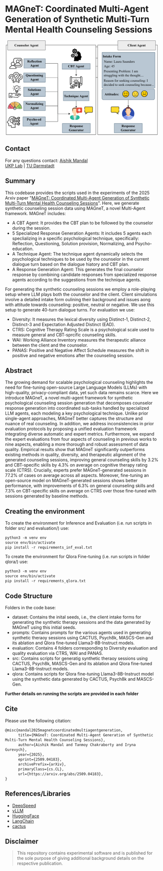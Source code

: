 # MAGneT: Coordinated Multi-Agent Generation of Synthetic Multi-Turn Mental Health Counseling Sessions
<p align="center">
<img src ="img/MAGneT.png" width="500">
</p>

## Contact
For any questions contact: [Aishik Mandal](mailto:aishik.mandal@tu-darmstadt.de) <br>
[UKP Lab](https://www.informatik.tu-darmstadt.de/ukp/ukp_home/index.en.jsp) | [TU Darmstadt](https://www.tu-darmstadt.de/) 

## Summary

This codebase provides the scripts used in the experiments of the 2025 Arxiv paper "[MAGneT: Coordinated Multi-Agent Generation of Synthetic Multi-Turn Mental Health Counseling Sessions]()". Here, we generate synthetic counseling session data using MAGneT, a novel Multi-Agent framework. MAGneT includes:
- A CBT Agent: It provides the CBT plan to be followed by the counselor during the session.
- 5 Specialized Response Generation Agents: It includes 5 agents each speclializing in a specific psychological technique, specifically: Reflection, Questioning, Solution provision, Normalizing, and Psycho-education.
- A Technique Agent: The technique agent dynamically selects the psychological techniques to be used by the counselor in the current dialogue turn based on the dialogue hiatory and CBT plan.
- A Response Generation Agent: This generates the final counselor response by combining candidate responses from specialized response agents according to the suggestions from the technique agents.

For generating the synthetic counseling sessions we employ a role-playing setup where LLM plays both the counselor and the client. Client simulations involve a detailed intake form oulining their background and issues aong with attitude towards counseling: positive, neutral or negative. We use this setup to generate 40-turn dialogue turns. For evaluation we use:

- Diversity: It measures the lexical diversity using Distinct-1, Distinct-2, Distinct-3 and Expectation Adjusted Distinct \(EAD\).
- CTRS: Cognitive Therapy Rating Scale is a psychological scale used to measure general and CBT-sprcific counseling skills.
- WAI: Working Alliance Inventory measures the therapeutic alliance between the client and the counselor.
- PANAS: Positive and Negative Affect Schedule measures the shift in positive and negative emotions after the counseling session.

## Abstract
The growing demand for scalable psychological counseling highlights the need for fine-tuning open-source Large Language Models (LLMs) with high-quality, privacy-compliant data, yet such data remains scarce. Here we introduce MAGneT, a novel multi-agent framework for synthetic psychological counseling session generation that decomposes counselor response generation into coordinated sub-tasks handled by specialized LLM agents, each modeling a key psychological technique. Unlike prior single-agent approaches, MAGneT better captures the structure and nuance of real counseling. In addition, we address inconsistencies in prior evaluation protocols by proposing a unified evaluation framework integrating diverse automatic and expert metrics. Furthermore, we expand the expert evaluations from four aspects of counseling in previous works to nine aspects, enabling a more thorough and robust assessment of data quality. Empirical results show that MAGneT significantly outperforms existing methods in quality, diversity, and therapeutic alignment of the generated counseling sessions, improving general counseling skills by $3.2$\% and CBT-specific skills by $4.3$\% on average on cognitive therapy rating scale (CTRS). Crucially, experts prefer MAGneT-generated sessions in $77.2$\% of cases on average across all aspects. Moreover, fine-tuning an open-source model on MAGneT-generated sessions shows better performance, with improvements of $6.3$\% on general counseling skills and $7.3$\% on CBT-specific skills on average on CTRS over those fine-tuned with sessions generated by baseline methods.

## Creating the environment

To create the environment for Inference and Evaluation (i.e. run scripts in folder src/ and evaluation/) use:

```
python3 -m venv env
source env/bin/activate
pip install -r requirements_inf_eval.txt
```

To create the environment for Qlora Fine-tuning (i.e. run scripts in folder qlora/) use:

```
python3 -m venv env
source env/bin/activate
pip install -r requirements_qlora.txt
```

## Code Structure

Folders in the code base:

- dataset: Contains the inital seeds, i.e., the client intake forms for generating the synthetic therapy sessions and the data generated by MAGneT using this initial seeds.
- prompts: Contains prompts for the various agents used in generating synthetic theraoy sessions using CACTUS, Psych8k, MASCS-Gen and its ablation and Qlora fine-tuned Llama3-8B-Instruct models.
- evaluation: Contains 4 folders corresponding to Diversity evaluation and quality evaluation via CTRS, WAI and PANAS.
- src: Contains scripts for generatig synthetic theraoy sessions using CACTUS, Psych8k, MASCS-Gen and its ablation and Qlora fine-tuned Llama3-8B-Instruct models.
- qlora: Contains scripts for Qlora fine-tuning Llama3-8B-Instruct model using the synthetic data generated by CACTUS, Psych8k and MASCS-Gen.

**Further details on running the scripts are provided in each folder**

## Cite

Please use the following citation:

```
@misc{mandal2025magnetcoordinatedmultiagentgeneration,
      title={MAGneT: Coordinated Multi-Agent Generation of Synthetic Multi-Turn Mental Health Counseling Sessions}, 
      author={Aishik Mandal and Tanmoy Chakraborty and Iryna Gurevych},
      year={2025},
      eprint={2509.04183},
      archivePrefix={arXiv},
      primaryClass={cs.CL},
      url={https://arxiv.org/abs/2509.04183}, 
}
```

## References/Libraries

- [DeepSpeed](https://www.deepspeed.ai/)
- [vLLM](https://docs.vllm.ai/en/latest/)
- [HuggingFace](https://huggingface.co/)
- [LangChain](https://www.langchain.com/)
- [cactus](https://github.com/coding-groot/cactus)

## Disclaimer

> This repository contains experimental software and is published for the sole purpose of giving additional background details on the respective publication. 
